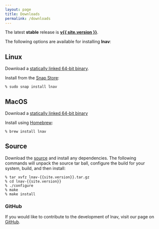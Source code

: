 ```yaml
---
layout: page
title: Downloads
permalink: /downloads
---
```


The latest **stable** release is [**v{{ site.version }}**](https://github.com/tstack/lnav/releases/latest).

The following options are available for installing **lnav**:

## Linux

<!-- markdown-link-check-disable-next-line -->
Download a [statically linked 64-bit binary](https://github.com/tstack/lnav/releases/download/v{{site.version}}/lnav-{{site.version}}-musl-64bit.zip).

Install from the [Snap Store](https://snapcraft.io/lnav):

```shell
% sudo snap install lnav
```

## MacOS

<!-- markdown-link-check-disable-next-line -->
Download a [statically linked 64-bit binary](https://github.com/tstack/lnav/releases/download/v{{site.version}}/lnav-{{site.version}}-os-x.zip)

Install using [Homebrew](https://formulae.brew.sh/formula/lnav):

```shell
% brew install lnav
```

## Source

<!-- markdown-link-check-disable-next-line -->
Download the [source](https://github.com/tstack/lnav/releases/download/v{{site.version}}/lnav-{{site.version}}.tar.gz)
and install any dependencies.  The following commands will unpack the source
tar ball, configure the build for your system, build, and then install:

```shell
% tar xvfz lnav-{{site.version}}.tar.gz
% cd lnav-{{site.version}}
% ./configure
% make
% make install
```

### GitHub

If you would like to contribute to the development of lnav, visit our page on
[GitHub](https://github.com/tstack/lnav).
